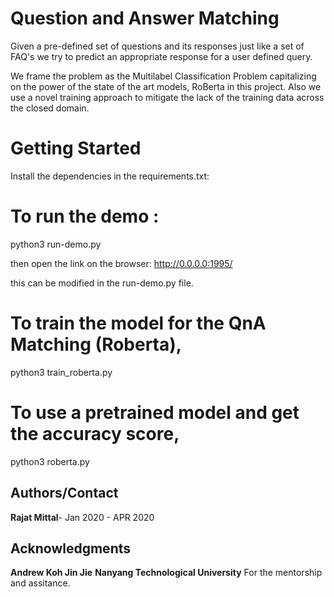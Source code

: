 # Question and Answer Matching

Given a pre-defined set of questions and its responses just like a set of FAQ's we try to predict
an appropriate response for a user defined query.

We frame the problem as the Multilabel Classification Problem capitalizing on the power of the
state of the art models, RoBerta in this project. Also we use a novel training approach to mitigate
the lack of the training data across the closed domain.

# Getting Started

Install the dependencies in the requirements.txt:

# To run the demo :

python3 run-demo.py

then open the link on the browser: http://0.0.0.0:1995/

this can be modified in the run-demo.py file.

# To train the model for the QnA Matching (Roberta),

python3 train_roberta.py

# To use a pretrained model and get the accuracy score,

python3 roberta.py


## Authors/Contact

**Rajat Mittal**- Jan 2020 - APR 2020


## Acknowledgments

**Andrew Koh Jin Jie** **Nanyang Technological University**
For the mentorship and assitance.
